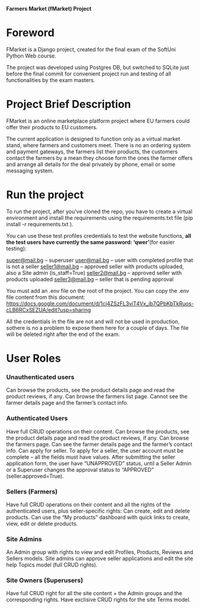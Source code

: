 **Farmers Market (fMarket) Project**

# **Foreword**
FMarket is a Django project, created for the final exam of the SoftUni Python Web course.

The project was developed using Postgres DB, but switched to SQLite just before the final commit for convenient project run and testing of all functionalities by the exam masters.
# **Project Brief Description**
FMarket is an online marketplace platform project where EU farmers could offer their products to EU customers.

The current application is designed to function only as a virtual market stand, where farmers and customers meet. There is no an ordering system and payment gateways, the farmers list their products, the customers contact the farmers by a mean they choose form the ones the farmer offers and arrange all details for the deal privately by phone, email or some messaging system.

# **Run the project**
To run the project, after you’ve cloned the repo, you have to create a virtual environment and install the requirements using the requirements.txt file (pip install -r requirements.txt ).

You can use these test profiles credentials to test the website functions, **all the test users have currently the same password: ‘qwer’**(for easier testing):

super@mail.bg – superuser
user@mail.bg – user with completed profile that is not a seller 
seller1@mail.bg – approved seller with products uploaded, also a Site admin (is\_staff=True)
seller2@mail.bg –  approved seller with products uploaded
seller3@mail.bg – seller that is pending approval

You must add an .env file on the root of the project. You can copy the .env file content from this document:
https://docs.google.com/document/d/1cj4ZSzFL3viT4Vx_ib7QPbKbTkRuos-cLB6RCxSEZUA/edit?usp=sharing

All the credentials in the file are not and will not be used in production, sothere is no a problem to expose them here for a couple of days. The file will be deleted right after the end of the exam.
# **User Roles**
### **Unauthenticated users**
Can browse the products, see the product details page and read the product reviews, if any.
Can browse the farmers list page. Cannot see the farmer details page and the farmer’s contact info.
### **Authenticated Users**
Have full CRUD operations on their content.
Can browse the products, see the product details page and read the product reviews, if any.
Can browse the farmers page. Can see the farmer details page and the farmer’s contact info.
Can apply for seller. To apply for a seller, the user account must be complete – all the fields must have values. After submitting the seller application form, the user have “UNAPPROVED” status, until a Seller Admin or a Superuser changes the approval status to “APPROVED” (seller.approved=True).
### **Sellers (Farmers)**
Have full CRUD operations on their content and all the rights of the authenticated users, plus seller-specific rights:
Can create, edit and delete products. Can use the “My products” dashboard with quick links to create, view, edit or delete products.
### **Site Admins**
An Admin group with rights to view and edit Profiles, Products, Reviews and Sellers models. Site admins can approve seller applications and edit the site help Topics model (full CRUD rights).
### **Site Owners (Superusers)**
Have full CRUD right for all the site content + the Admin groups and the corresponding rights.
Have exclisive CRUD rights for the site Terms model.
